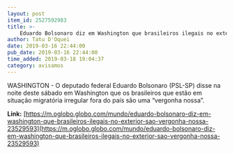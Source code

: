 ```yaml
---
layout: post
item_id: 2527592983
title: >-
    Eduardo Bolsonaro diz em Washington que brasileiros ilegais no exterior são ‘vergonha nossa’
author: Tatu D'Oquei
date: 2019-03-16 22:44:00
pub_date: 2019-03-16 22:44:00
time_added: 2019-03-18 19:04:37
category: avisamos
---
```


WASHINGTON - O deputado federal Eduardo Bolsonaro (PSL-SP) disse na noite deste sábado em Washington que os brasileiros que estão em situação migratória irregular fora do país são uma “vergonha nossa”.

**Link:** [https://m.oglobo.globo.com/mundo/eduardo-bolsonaro-diz-em-washington-que-brasileiros-ilegais-no-exterior-sao-vergonha-nossa-23529593](https://m.oglobo.globo.com/mundo/eduardo-bolsonaro-diz-em-washington-que-brasileiros-ilegais-no-exterior-sao-vergonha-nossa-23529593)

